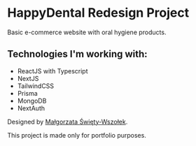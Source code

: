 # HappyDental Redesign Project

Basic e-commerce website with oral hygiene products. 

## Technologies I'm working with:

- ReactJS with Typescript
- NextJS
- TailwindCSS
- Prisma
- MongoDB
- NextAuth

Designed by [Małgorzata Święty-Wszołek](https://www.linkedin.com/in/gosiaswietywszolek/).

This project is made only for portfolio purposes.

